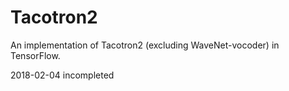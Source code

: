 # Tacotron2

An implementation of Tacotron2 (excluding WaveNet-vocoder) in TensorFlow.

2018-02-04 incompleted
